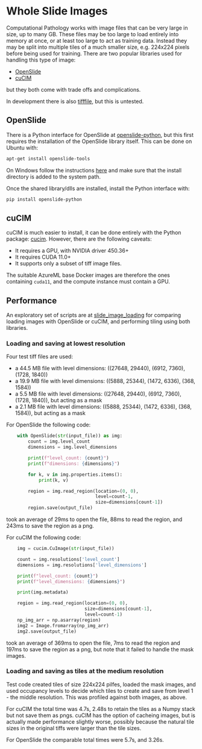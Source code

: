 # Whole Slide Images

Computational Pathology works with image files that can be very large in size, up to many GB. These files may be too large to load entirely into memory at once, or at least too large to act as training data. Instead they may be split into multiple tiles of a much smaller size, e.g. 224x224 pixels before being used for training. There are two popular libraries used for handling this type of image:

* [OpenSlide](https://openslide.org/)
* [cuCIM](https://github.com/rapidsai/cucim)

but they both come with trade offs and complications.

In development there is also [tifffile](https://github.com/cgohlke/tifffile/), but this is untested.

## OpenSlide

There is a Python interface for OpenSlide at [openslide-python](https://pypi.org/project/openslide-python/), but this first requires the installation of the OpenSlide library itself. This can be done on Ubuntu with:

```bash
apt-get install openslide-tools
```

On Windows follow the instructions [here](https://openslide.org/docs/windows/) and make sure that the install directory is added to the system path.

Once the shared library/dlls are installed, install the Python interface with:

```bash
pip install openslide-python
```

## cuCIM

cuCIM is much easier to install, it can be done entirely with the Python package: [cucim](https://pypi.org/project/cucim/). However, there are the following caveats:

* It requires a GPU, with NVIDIA driver 450.36+
* It requires CUDA 11.0+
* It supports only a subset of tiff image files.

The suitable AzureML base Docker images are therefore the ones containing `cuda11`, and the compute instance must contain a GPU.

## Performance

An exploratory set of scripts are at [slide_image_loading](./hi-ml-histopathology/other/slide_image_loading) for comparing loading images with OpenSlide or cuCIM, and performing tiling using both libraries.

### Loading and saving at lowest resolution

Four test tiff files are used:

* a 44.5 MB file with level dimensions: ((27648, 29440), (6912, 7360), (1728, 1840))
* a 19.9 MB file with level dimensions: ((5888, 25344), (1472, 6336), (368, 1584))
* a 5.5 MB file with level dimensions: ((27648, 29440), (6912, 7360), (1728, 1840)), but acting as a mask
* a 2.1 MB file with level dimensions: ((5888, 25344), (1472, 6336), (368, 1584)), but acting as a mask

For OpenSlide the following code:

```python
    with OpenSlide(str(input_file)) as img:
        count = img.level_count
        dimensions = img.level_dimensions

        print(f"level_count: {count}")
        print(f"dimensions: {dimensions}")

        for k, v in img.properties.items():
            print(k, v)

        region = img.read_region(location=(0, 0),
                                 level=count-1,
                                 size=dimensions[count-1])
        region.save(output_file)
```

took an average of 29ms to open the file, 88ms to read the region, and 243ms to save the region as a png.

For cuCIM the following code:

```python
    img = cucim.CuImage(str(input_file))

    count = img.resolutions['level_count']
    dimensions = img.resolutions['level_dimensions']

    print(f"level_count: {count}")
    print(f"level_dimensions: {dimensions}")

    print(img.metadata)

    region = img.read_region(location=(0, 0),
                             size=dimensions[count-1],
                             level=count-1)
    np_img_arr = np.asarray(region)
    img2 = Image.fromarray(np_img_arr)
    img2.save(output_file)
```

took an average of 369ms to open the file, 7ms to read the region and 197ms to save the region as a png, but note that it failed to handle the mask images.

### Loading and saving as tiles at the medium resolution

Test code created tiles of size 224x224 pilfes, loaded the mask images, and used occupancy levels to decide which tiles to create and save from level 1 - the middle resolution. This was profiled against both images, as above.

For cuCIM the total time was 4.7s, 2.48s to retain the tiles as a Numpy stack but not save them as pngs. cuCIM has the option of cacheing images, but is actually made performance slightly worse, possibly because the natural tile sizes in the original tiffs were larger than the tile sizes.

For OpenSlide the comparable total times were 5.7s, and 3.26s.

